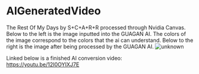 # AIGeneratedVideo
 
 The Rest Of My Days by S+C+A+R+R processed through Nvidia Canvas.
 Below to the left is the image inputted into the GUAGAN AI. The colors of the image correspond to the colors that the ai can understand. 
 Below to the right is the image after being processed by the GUAGAN AI.
![unknown](https://user-images.githubusercontent.com/58445029/155299413-0ad33736-d33b-4b8d-8d3f-00ba32ad6c1f.png)

Linked below is a finished AI conversion video:
https://youtu.be/12I0OYIXJ7E
